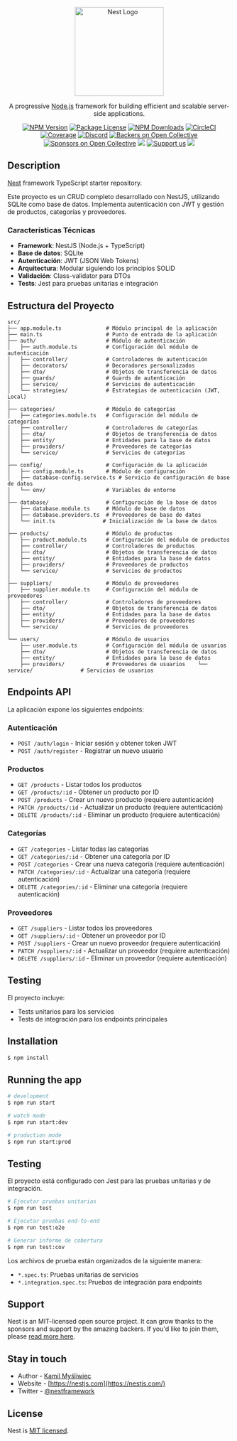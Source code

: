 <p align="center">
  <a href="http://nestjs.com/" target="blank"><img src="https://nestjs.com/img/logo-small.svg" width="200" alt="Nest Logo" /></a>
</p>

[circleci-image]: https://img.shields.io/circleci/build/github/nestjs/nest/master?token=abc123def456
[circleci-url]: https://circleci.com/gh/nestjs/nest

  <p align="center">A progressive <a href="http://nodejs.org" target="_blank">Node.js</a> framework for building efficient and scalable server-side applications.</p>
    <p align="center">
<a href="https://www.npmjs.com/~nestjscore" target="_blank"><img src="https://img.shields.io/npm/v/@nestjs/core.svg" alt="NPM Version" /></a>
<a href="https://www.npmjs.com/~nestjscore" target="_blank"><img src="https://img.shields.io/npm/l/@nestjs/core.svg" alt="Package License" /></a>
<a href="https://www.npmjs.com/~nestjscore" target="_blank"><img src="https://img.shields.io/npm/dm/@nestjs/common.svg" alt="NPM Downloads" /></a>
<a href="https://circleci.com/gh/nestjs/nest" target="_blank"><img src="https://img.shields.io/circleci/build/github/nestjs/nest/master" alt="CircleCI" /></a>
<a href="https://coveralls.io/github/nestjs/nest?branch=master" target="_blank"><img src="https://coveralls.io/repos/github/nestjs/nest/badge.svg?branch=master#9" alt="Coverage" /></a>
<a href="https://discord.gg/G7Qnnhy" target="_blank"><img src="https://img.shields.io/badge/discord-online-brightgreen.svg" alt="Discord"/></a>
<a href="https://opencollective.com/nest#backer" target="_blank"><img src="https://opencollective.com/nest/backers/badge.svg" alt="Backers on Open Collective" /></a>
<a href="https://opencollective.com/nest#sponsor" target="_blank"><img src="https://opencollective.com/nest/sponsors/badge.svg" alt="Sponsors on Open Collective" /></a>
  <a href="https://paypal.me/kamilmysliwiec" target="_blank"><img src="https://img.shields.io/badge/Donate-PayPal-ff3f59.svg"/></a>
    <a href="https://opencollective.com/nest#sponsor"  target="_blank"><img src="https://img.shields.io/badge/Support%20us-Open%20Collective-41B883.svg" alt="Support us"></a>
  <a href="https://twitter.com/nestframework" target="_blank"><img src="https://img.shields.io/twitter/follow/nestframework.svg?style=social&label=Follow"></a>
</p>
  <!--[![Backers on Open Collective](https://opencollective.com/nest/backers/badge.svg)](https://opencollective.com/nest#backer)
  [![Sponsors on Open Collective](https://opencollective.com/nest/sponsors/badge.svg)](https://opencollective.com/nest#sponsor)-->

## Description

[Nest](https://github.com/nestjs/nest) framework TypeScript starter repository.

Este proyecto es un CRUD completo desarrollado con NestJS, utilizando SQLite como base de datos. Implementa autenticación con JWT y gestión de productos, categorías y proveedores.

### Características Técnicas

- **Framework**: NestJS (Node.js + TypeScript)
- **Base de datos**: SQLite
- **Autenticación**: JWT (JSON Web Tokens)
- **Arquitectura**: Modular siguiendo los principios SOLID
- **Validación**: Class-validator para DTOs
- **Tests**: Jest para pruebas unitarias e integración

## Estructura del Proyecto

```
src/
├── app.module.ts              # Módulo principal de la aplicación
├── main.ts                    # Punto de entrada de la aplicación
├── auth/                      # Módulo de autenticación
│   ├── auth.module.ts         # Configuración del módulo de autenticación
│   ├── controller/            # Controladores de autenticación
│   ├── decorators/            # Decoradores personalizados
│   ├── dto/                   # Objetos de transferencia de datos
│   ├── guards/                # Guards de autenticación
│   ├── service/               # Servicios de autenticación
│   └── strategies/            # Estrategias de autenticación (JWT, Local)
│
├── categories/                # Módulo de categorías
│   ├── categories.module.ts   # Configuración del módulo de categorías
│   ├── controller/            # Controladores de categorías
│   ├── dto/                   # Objetos de transferencia de datos
│   ├── entity/                # Entidades para la base de datos
│   ├── providers/             # Proveedores de categorías
│   └── service/               # Servicios de categorías
│
├── config/                    # Configuración de la aplicación
│   ├── config.module.ts       # Módulo de configuración
│   ├── database-config.service.ts # Servicio de configuración de base de datos
│   └── env/                   # Variables de entorno
│
├── database/                  # Configuración de la base de datos
│   ├── database.module.ts     # Módulo de base de datos
│   ├── database.providers.ts  # Proveedores de base de datos
│   └── init.ts               # Inicialización de la base de datos
│
├── products/                  # Módulo de productos
│   ├── product.module.ts      # Configuración del módulo de productos
│   ├── controller/            # Controladores de productos
│   ├── dto/                   # Objetos de transferencia de datos
│   ├── entity/                # Entidades para la base de datos
│   ├── providers/             # Proveedores de productos
│   └── service/               # Servicios de productos
│
├── suppliers/                 # Módulo de proveedores
│   ├── supplier.module.ts     # Configuración del módulo de proveedores
│   ├── controller/            # Controladores de proveedores
│   ├── dto/                   # Objetos de transferencia de datos
│   ├── entity/                # Entidades para la base de datos
│   ├── providers/             # Proveedores de proveedores
│   └── service/               # Servicios de proveedores
│
└── users/                     # Módulo de usuarios
    ├── user.module.ts         # Configuración del módulo de usuarios
    ├── dto/                   # Objetos de transferencia de datos
    ├── entity/                # Entidades para la base de datos
    ├── providers/             # Proveedores de usuarios    └── service/               # Servicios de usuarios
```

## Endpoints API

La aplicación expone los siguientes endpoints:

### Autenticación

- `POST /auth/login` - Iniciar sesión y obtener token JWT
- `POST /auth/register` - Registrar un nuevo usuario

### Productos

- `GET /products` - Listar todos los productos
- `GET /products/:id` - Obtener un producto por ID
- `POST /products` - Crear un nuevo producto (requiere autenticación)
- `PATCH /products/:id` - Actualizar un producto (requiere autenticación)
- `DELETE /products/:id` - Eliminar un producto (requiere autenticación)

### Categorías

- `GET /categories` - Listar todas las categorías
- `GET /categories/:id` - Obtener una categoría por ID
- `POST /categories` - Crear una nueva categoría (requiere autenticación)
- `PATCH /categories/:id` - Actualizar una categoría (requiere autenticación)
- `DELETE /categories/:id` - Eliminar una categoría (requiere autenticación)

### Proveedores

- `GET /suppliers` - Listar todos los proveedores
- `GET /suppliers/:id` - Obtener un proveedor por ID
- `POST /suppliers` - Crear un nuevo proveedor (requiere autenticación)
- `PATCH /suppliers/:id` - Actualizar un proveedor (requiere autenticación)
- `DELETE /suppliers/:id` - Eliminar un proveedor (requiere autenticación)

## Testing

El proyecto incluye:

- Tests unitarios para los servicios
- Tests de integración para los endpoints principales

## Installation

```bash
$ npm install
```

## Running the app

```bash
# development
$ npm run start

# watch mode
$ npm run start:dev

# production mode
$ npm run start:prod
```

## Testing

El proyecto está configurado con Jest para las pruebas unitarias y de integración.

```bash
# Ejecutar pruebas unitarias
$ npm run test

# Ejecutar pruebas end-to-end
$ npm run test:e2e

# Generar informe de cobertura
$ npm run test:cov
```

Los archivos de prueba están organizados de la siguiente manera:

- `*.spec.ts`: Pruebas unitarias de servicios
- `*.integration.spec.ts`: Pruebas de integración para endpoints

## Support

Nest is an MIT-licensed open source project. It can grow thanks to the sponsors and support by the amazing backers. If you'd like to join them, please [read more here](https://docs.nestjs.com/support).

## Stay in touch

- Author - [Kamil Myśliwiec](https://kamilmysliwiec.com)
- Website - [https://nestjs.com](https://nestjs.com/)
- Twitter - [@nestframework](https://twitter.com/nestframework)

## License

Nest is [MIT licensed](LICENSE).
